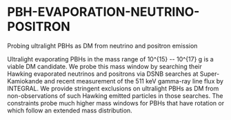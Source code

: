 # PBH-EVAPORATION-NEUTRINO-POSITRON
Probing ultralight PBHs as DM from neutrino and positron emission

Ultralight evaporating PBHs in the mass range of 10^{15} -- 10^{17} g is a viable DM candidate. We probe this mass window by searching their Hawking evaporated neutrinos and positrons via DSNB searches at Super-Kamiokande and recent measurement of the 511 keV gamma-ray line flux by INTEGRAL. We provide stringent exclusions on ultralight PBHs as DM from non-observations of such Hawking emitted particles in those searches. The constraints probe much higher mass windows for PBHs that have rotation or which follow an extended mass distribution.

